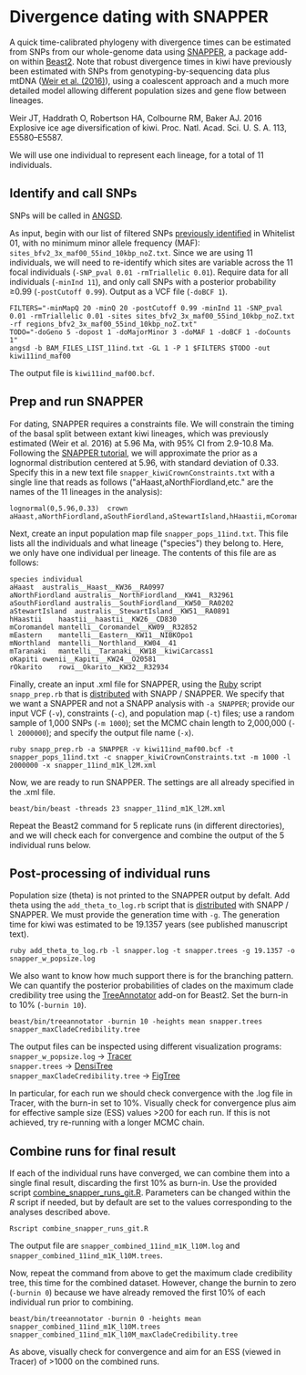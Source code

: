# Divergence dating with SNAPPER

A quick time-calibrated phylogeny with divergence times can be estimated from SNPs from our whole-genome data using [SNAPPER](https://github.com/ForBioPhylogenomics/tutorials/blob/main/divergence_time_estimation_with_snp_data/README.md), a package add-on within [Beast2](http://www.beast2.org/). Note that robust divergence times in kiwi have previously been estimated with SNPs from genotyping-by-sequencing data plus mtDNA ([Weir et al. (2016)](https://doi.org/10.1073/pnas.1603795113)), using a coalescent approach and a much more detailed model allowing different population sizes and gene flow between lineages.

Weir JT, Haddrath O, Robertson HA, Colbourne RM, Baker AJ. 2016 Explosive ice age diversification of kiwi. Proc. Natl. Acad. Sci. U. S. A. 113, E5580–E5587.

We will use one individual to represent each lineage, for a total of 11 individuals.

## Identify and call SNPs

SNPs will be called in [ANGSD](http://www.popgen.dk/angsd/index.php/ANGSD).

As input, begin with our list of filtered SNPs [previously identified](https://github.com/jordanbemmels/kiwi-holocene/blob/main/03_Create_SNP_whitelists.md) in Whitelist 01, with no minimum minor allele frequency (MAF): ```sites_bfv2_3x_maf00_55ind_10kbp_noZ.txt```. Since we are using 11 individuals, we will need to re-identify which sites are variable across the 11 focal individuals (```-SNP_pval 0.01 -rmTriallelic 0.01```). Require data for all individuals (```-minInd 11```), and only call SNPs with a posterior probability ≥0.99 (```-postCutoff 0.99```). Output as a VCF file (```-doBCF 1```).

```
FILTERS="-minMapQ 20 -minQ 20 -postCutoff 0.99 -minInd 11 -SNP_pval 0.01 -rmTriallelic 0.01 -sites sites_bfv2_3x_maf00_55ind_10kbp_noZ.txt -rf regions_bfv2_3x_maf00_55ind_10kbp_noZ.txt"
TODO="-doGeno 5 -dopost 1 -doMajorMinor 3 -doMAF 1 -doBCF 1 -doCounts 1"
angsd -b BAM_FILES_LIST_11ind.txt -GL 1 -P 1 $FILTERS $TODO -out kiwi11ind_maf00
```

The output file is ```kiwi11ind_maf00.bcf```.

## Prep and run SNAPPER

For dating, SNAPPER requires a constraints file. We will constrain the timing of the basal split between extant kiwi lineages, which was previously estimated (Weir et al. 2016) at 5.96 Ma, with 95% CI from 2.9-10.8 Ma. Following the [SNAPPER tutorial](https://github.com/ForBioPhylogenomics/tutorials/blob/main/divergence_time_estimation_with_snp_data/README.md), we will approximate the prior as a lognormal distribution centered at 5.96, with standard deviation of 0.33. Specify this in a new text file ```snapper_kiwiCrownConstraints.txt``` with a single line that reads as follows ("aHaast,aNorthFiordland,etc." are the names of the 11 lineages in the analysis):

```
lognormal(0,5.96,0.33)	crown	aHaast,aNorthFiordland,aSouthFiordland,aStewartIsland,hHaastii,mCoromandel,mEastern,mNorthland,mTaranaki,oKapiti,rOkarito
```

Next, create an input population map file ```snapper_pops_11ind.txt```. This file lists all the individuals and what lineage ("species") they belong to. Here, we only have one individual per lineage. The contents of this file are as follows:

```
species	individual
aHaast	australis__Haast__KW36__RA0997
aNorthFiordland	australis__NorthFiordland__KW41__R32961
aSouthFiordland	australis__SouthFiordland__KW50__RA0202
aStewartIsland	australis__StewartIsland__KW51__RA0891
hHaastii	haastii__haastii__KW26__CD830
mCoromandel	mantelli__Coromandel__KW09__R32852
mEastern	mantelli__Eastern__KW11__NIBKOpo1
mNorthland	mantelli__Northland__KW04__41
mTaranaki	mantelli__Taranaki__KW18__kiwiCarcass1
oKapiti	owenii__Kapiti__KW24__O20581
rOkarito	rowi__Okarito__KW32__R32934
```

Finally, create an input .xml file for SNAPPER, using the [Ruby](https://www.ruby-lang.org/en/) script ```snapp_prep.rb``` that is [distributed](https://github.com/mmatschiner/snapp_prep) with SNAPP / SNAPPER. We specify that we want a SNAPPER and not a SNAPP analysis with ```-a SNAPPER```; provide our input VCF (```-v```), constraints (```-c```), and population map (```-t```) files; use a random sample of 1,000 SNPs (```-m 1000```); set the MCMC chain length to 2,000,000 (```-l 2000000```); and specify the output file name (```-x```).

```
ruby snapp_prep.rb -a SNAPPER -v kiwi11ind_maf00.bcf -t snapper_pops_11ind.txt -c snapper_kiwiCrownConstraints.txt -m 1000 -l 2000000 -x snapper_11ind_m1K_l2M.xml
```

Now, we are ready to run SNAPPER. The settings are all already specified in the .xml file.

```
beast/bin/beast -threads 23 snapper_11ind_m1K_l2M.xml
```

Repeat the Beast2 command for 5 replicate runs (in different directories), and we will check each for convergence and combine the output of the 5 individual runs below.

## Post-processing of individual runs

Population size (theta) is not printed to the SNAPPER output by defalt. Add theta using the ```add_theta_to_log.rb``` script that is [distributed](https://github.com/mmatschiner/snapp_prep) with SNAPP / SNAPPER. We must provide the generation time with ```-g```. The generation time for kiwi was estimated to be 19.1357 years (see published manuscript text).

```
ruby add_theta_to_log.rb -l snapper.log -t snapper.trees -g 19.1357 -o snapper_w_popsize.log
```

We also want to know how much support there is for the branching pattern. We can quantify the posterior probabilities of clades on the maximum clade credibility tree using the [TreeAnnotator](https://www.beast2.org/treeannotator/) add-on for Beast2. Set the burn-in to 10% (```-burnin 10```).

```
beast/bin/treeannotator -burnin 10 -heights mean snapper.trees snapper_maxCladeCredibility.tree
```

The output files can be inspected using different visualization programs:<br>
  ```snapper_w_popsize.log``` -> [Tracer](https://www.beast2.org/tracer-2/)<br>
  ```snapper.trees``` -> [DensiTree](https://www.cs.auckland.ac.nz/~remco/DensiTree/)<br>
  ```snapper_maxCladeCredibility.tree``` -> [FigTree](http://tree.bio.ed.ac.uk/software/figtree/)

In particular, for each run we should check convergence with the .log file in Tracer, with the burn-in set to 10%. Visually check for convergence plus aim for effective sample size (ESS) values >200 for each run. If this is not achieved, try re-running with a longer MCMC chain.

## Combine runs for final result

If each of the individual runs have converged, we can combine them into a single final result, discarding the first 10% as burn-in. Use the provided script [combine_snapper_runs_git.R](https://github.com/jordanbemmels/kiwi-holocene/blob/main/combine_snapper_runs_git.R). Parameters can be changed within the *R* script if needed, but by default are set to the values corresponding to the analyses described above.

```
Rscript combine_snapper_runs_git.R
```

The output file are ```snapper_combined_11ind_m1K_l10M.log``` and ```snapper_combined_11ind_m1K_l10M.trees```.

Now, repeat the command from above to get the maximum clade credibility tree, this time for the combined dataset. However, change the burnin to zero (```-burnin 0```) because we have already removed the first 10% of each individual run prior to combining.

```
beast/bin/treeannotator -burnin 0 -heights mean snapper_combined_11ind_m1K_l10M.trees snapper_combined_11ind_m1K_l10M_maxCladeCredibility.tree
```

As above, visually check for convergence and aim for an ESS (viewed in Tracer) of >1000 on the combined runs.


 
